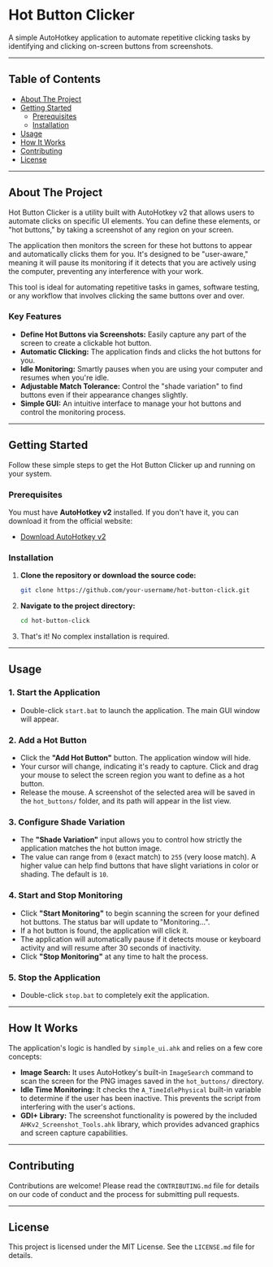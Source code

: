 # Hot Button Clicker

A simple AutoHotkey application to automate repetitive clicking tasks by identifying and clicking on-screen buttons from screenshots.

---

## Table of Contents

- [About The Project](#about-the-project)
- [Getting Started](#getting-started)
  - [Prerequisites](#prerequisites)
  - [Installation](#installation)
- [Usage](#usage)
- [How It Works](#how-it-works)
- [Contributing](#contributing)
- [License](#license)

---

## About The Project

Hot Button Clicker is a utility built with AutoHotkey v2 that allows users to automate clicks on specific UI elements. You can define these elements, or "hot buttons," by taking a screenshot of any region on your screen.

The application then monitors the screen for these hot buttons to appear and automatically clicks them for you. It's designed to be "user-aware," meaning it will pause its monitoring if it detects that you are actively using the computer, preventing any interference with your work.

This tool is ideal for automating repetitive tasks in games, software testing, or any workflow that involves clicking the same buttons over and over.

### Key Features

-   **Define Hot Buttons via Screenshots:** Easily capture any part of the screen to create a clickable hot button.
-   **Automatic Clicking:** The application finds and clicks the hot buttons for you.
-   **Idle Monitoring:** Smartly pauses when you are using your computer and resumes when you're idle.
-   **Adjustable Match Tolerance:** Control the "shade variation" to find buttons even if their appearance changes slightly.
-   **Simple GUI:** An intuitive interface to manage your hot buttons and control the monitoring process.

---

## Getting Started

Follow these simple steps to get the Hot Button Clicker up and running on your system.

### Prerequisites

You must have **AutoHotkey v2** installed. If you don't have it, you can download it from the official website:

-   [Download AutoHotkey v2](https://www.autohotkey.com/v2/)

### Installation

1.  **Clone the repository or download the source code:**
    ```sh
    git clone https://github.com/your-username/hot-button-click.git
    ```
2.  **Navigate to the project directory:**
    ```sh
    cd hot-button-click
    ```
3.  That's it! No complex installation is required.

---

## Usage

### 1. Start the Application

-   Double-click `start.bat` to launch the application. The main GUI window will appear.

### 2. Add a Hot Button

-   Click the **"Add Hot Button"** button. The application window will hide.
-   Your cursor will change, indicating it's ready to capture. Click and drag your mouse to select the screen region you want to define as a hot button.
-   Release the mouse. A screenshot of the selected area will be saved in the `hot_buttons/` folder, and its path will appear in the list view.

### 3. Configure Shade Variation

-   The **"Shade Variation"** input allows you to control how strictly the application matches the hot button image.
-   The value can range from `0` (exact match) to `255` (very loose match). A higher value can help find buttons that have slight variations in color or shading. The default is `10`.

### 4. Start and Stop Monitoring

-   Click **"Start Monitoring"** to begin scanning the screen for your defined hot buttons. The status bar will update to "Monitoring...".
-   If a hot button is found, the application will click it.
-   The application will automatically pause if it detects mouse or keyboard activity and will resume after 30 seconds of inactivity.
-   Click **"Stop Monitoring"** at any time to halt the process.

### 5. Stop the Application

-   Double-click `stop.bat` to completely exit the application.

---

## How It Works

The application's logic is handled by `simple_ui.ahk` and relies on a few core concepts:

-   **Image Search:** It uses AutoHotkey's built-in `ImageSearch` command to scan the screen for the PNG images saved in the `hot_buttons/` directory.
-   **Idle Time Monitoring:** It checks the `A_TimeIdlePhysical` built-in variable to determine if the user has been inactive. This prevents the script from interfering with the user's actions.
-   **GDI+ Library:** The screenshot functionality is powered by the included `AHKv2_Screenshot_Tools.ahk` library, which provides advanced graphics and screen capture capabilities.

---

## Contributing

Contributions are welcome! Please read the `CONTRIBUTING.md` file for details on our code of conduct and the process for submitting pull requests.

---

## License

This project is licensed under the MIT License. See the `LICENSE.md` file for details.